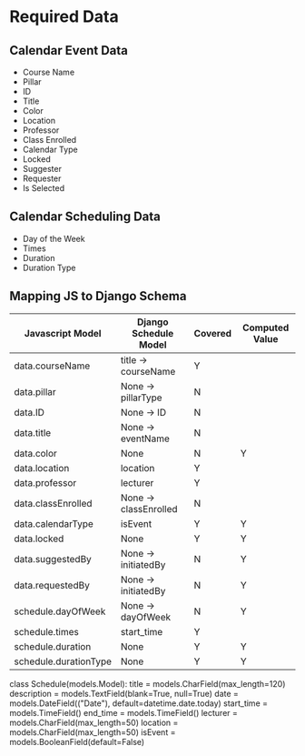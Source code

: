 # Required Data

## Calendar Event Data

- Course Name
- Pillar
- ID
- Title
- Color
- Location
- Professor
- Class Enrolled
- Calendar Type
- Locked
- Suggester
- Requester
- Is Selected

## Calendar Scheduling Data

- Day of the Week
- Times
- Duration
- Duration Type

## Mapping JS to Django Schema

| Javascript Model      | Django Schedule Model | Covered | Computed Value |
|-----------------------|-----------------------|---------|----------------|
| data.courseName       | title -> courseName   | Y       |                |
| data.pillar           | None -> pillarType    | N       |                |
| data.ID               | None -> ID            | N       |                |
| data.title            | None -> eventName     | N       |                |
| data.color            | None                  | N       | Y              |
| data.location         | location              | Y       |                |
| data.professor        | lecturer              | Y       |                |
| data.classEnrolled    | None -> classEnrolled | N       |                |
| data.calendarType     | isEvent               | Y       | Y              |
| data.locked           | None                  | Y       | Y              |
| data.suggestedBy      | None -> initiatedBy   | N       | Y              |
| data.requestedBy      | None -> initiatedBy   | N       | Y              |
| schedule.dayOfWeek    | None -> dayOfWeek     | N       | Y              |
| schedule.times        | start_time            | Y       |                |
| schedule.duration     | None                  | Y       | Y              |
| schedule.durationType | None                  | Y       | Y              |
class Schedule(models.Model):
    title = models.CharField(max_length=120)
    description = models.TextField(blank=True, null=True)
    date = models.DateField(("Date"), default=datetime.date.today)
    start_time = models.TimeField()
    end_time = models.TimeField()
    lecturer = models.CharField(max_length=50)
    location = models.CharField(max_length=50)
    isEvent = models.BooleanField(default=False)